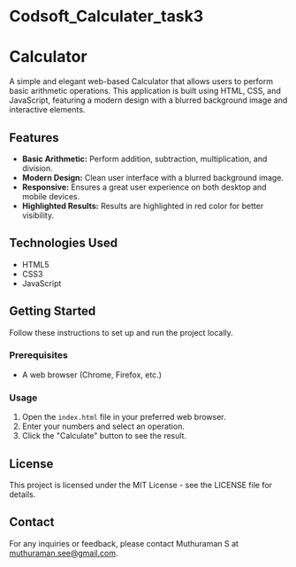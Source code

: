 # Codsoft_Calculater_task3
 
 # Calculator

A simple and elegant web-based Calculator that allows users to perform basic arithmetic operations. This application is built using HTML, CSS, and JavaScript, featuring a modern design with a blurred background image and interactive elements.

## Features

- **Basic Arithmetic:** Perform addition, subtraction, multiplication, and division.
- **Modern Design:** Clean user interface with a blurred background image.
- **Responsive:** Ensures a great user experience on both desktop and mobile devices.
- **Highlighted Results:** Results are highlighted in red color for better visibility.

## Technologies Used

- HTML5
- CSS3
- JavaScript

## Getting Started

Follow these instructions to set up and run the project locally.

### Prerequisites

- A web browser (Chrome, Firefox, etc.)

### Usage

1. Open the `index.html` file in your preferred web browser.
2. Enter your numbers and select an operation.
3. Click the "Calculate" button to see the result.

## License

This project is licensed under the MIT License - see the LICENSE file for details.

## Contact

For any inquiries or feedback, please contact Muthuraman S at muthuraman.see@gmail.com.


